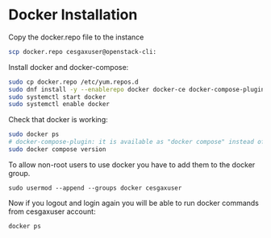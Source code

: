 # Docker Installation
Copy the docker.repo file to the instance
```bash
scp docker.repo cesgaxuser@openstack-cli:
```

Install docker and docker-compose:
```bash
sudo cp docker.repo /etc/yum.repos.d
sudo dnf install -y --enablerepo docker docker-ce docker-compose-plugin
sudo systemctl start docker
sudo systemctl enable docker
```


Check that docker is working:
```bash
sudo docker ps
# docker-compose-plugin: it is available as "docker compose" instead of "docker-compose"
sudo docker compose version
```

To allow non-root users to use docker you have to add them to the docker group.
```
sudo usermod --append --groups docker cesgaxuser
```

Now if you logout and login again you will be able to run docker commands from cesgaxuser account:
```
docker ps
```
